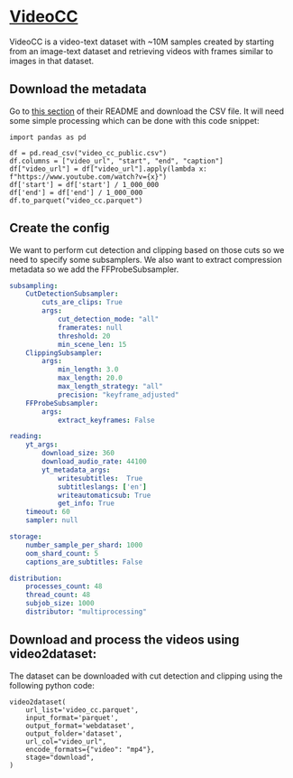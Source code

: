 # [VideoCC](https://github.com/google-research-datasets/videoCC-data)

VideoCC is a video-text dataset with ~10M samples created by starting from an image-text dataset and retrieving videos with frames similar to images in that dataset.

## Download the metadata

Go to [this section](https://github.com/google-research-datasets/videoCC-data#data-format-for-videocc) of their README and download the CSV file. It will need some simple processing which can be done with this code snippet:
```python3
import pandas as pd

df = pd.read_csv("video_cc_public.csv")
df.columns = ["video_url", "start", "end", "caption"]
df["video_url"] = df["video_url"].apply(lambda x: f"https://www.youtube.com/watch?v={x}")
df['start'] = df['start'] / 1_000_000
df['end'] = df['end'] / 1_000_000
df.to_parquet("video_cc.parquet")
```

## Create the config

We want to perform cut detection and clipping based on those cuts so we need to specify some subsamplers. We also want to extract compression metadata so we add the FFProbeSubsampler.

```yaml
subsampling:
    CutDetectionSubsampler:
        cuts_are_clips: True
        args:
            cut_detection_mode: "all"
            framerates: null
            threshold: 20
            min_scene_len: 15
    ClippingSubsampler:
        args:
            min_length: 3.0
            max_length: 20.0
            max_length_strategy: "all"
            precision: "keyframe_adjusted"
    FFProbeSubsampler:
        args:
            extract_keyframes: False

reading:
    yt_args:
        download_size: 360
        download_audio_rate: 44100
        yt_metadata_args:
            writesubtitles:  True
            subtitleslangs: ['en']
            writeautomaticsub: True
            get_info: True
    timeout: 60
    sampler: null

storage:
    number_sample_per_shard: 1000
    oom_shard_count: 5
    captions_are_subtitles: False

distribution:
    processes_count: 48
    thread_count: 48
    subjob_size: 1000
    distributor: "multiprocessing"
```

## Download and process the videos using video2dataset:

The dataset can be downloaded with cut detection and clipping using the following python code:

```python3
video2dataset(
    url_list='video_cc.parquet',
    input_format='parquet',
    output_format='webdataset',
    output_folder='dataset',
    url_col="video_url",
    encode_formats={"video": "mp4"},
    stage="download",
)
```

